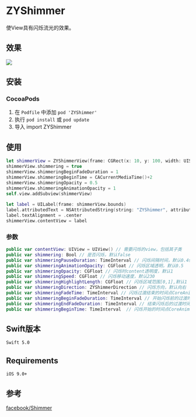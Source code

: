 # ZYShimmer
使View具有闪烁流光的效果。

## 效果
![](https://note.youdao.com/yws/api/personal/file/WEB20b99517dc89b69ba20b44117ee6446a?method=download&shareKey=09988516ae62f1eebaf7ae221f62020a)

## 安装

###  CocoaPods

1. 在 `Podfile` 中添加 `pod 'ZYShimmer'`
2. 执行 `pod install` 或 `pod update`
3. 导入 import ZYShimmer

## 使用
```swift
let shimmerView = ZYShimmerView(frame: CGRect(x: 10, y: 100, width: UIScreen.main.bounds.width-20, height: 100))
shimmerView.shimmering = true
shimmerView.shimmeringBeginFadeDuration = 1
shimmerView.shimmeringBeginTime = CACurrentMediaTime()+2
shimmerView.shimmeringOpacity = 0.5
shimmerView.shimmeringAnimationOpacity = 1
self.view.addSubview(shimmerView)
        
let label = UILabel(frame: shimmerView.bounds)
label.attributedText = NSAttributedString(string: "ZYShimmer", attributes: [NSAttributedStringKey(rawValue: NSAttributedStringKey.font.rawValue) : UIFont.systemFont(ofSize: 50)])
label.textAlignment = .center
shimmerView.contentView = label
```
### 参数
```swift
public var contentView: UIView = UIView() // 需要闪烁的view，包括其子类  
public var shimmering: Bool // 是否闪烁，默认false
public var shimmeringPauseDuration: TimeInterval // 闪烁间隔时间，默认0.4s
public var shimmeringAnimationOpacity: CGFloat // 闪烁区域透明，默认0.5
public var shimmeringOpacity: CGFloat // 闪烁时content透明度，默认1
public var shimmeringSpeed: CGFloat // 闪烁移动速度，默认230
public var shimmeringHighlightLength: CGFloat // 闪烁区域范围[0,1],默认1
public var shimmeringDirection: ZYShimmerDirection // 闪烁方向，默认向右
public var shimmeringFadeTime: TimeInterval // 闪烁过渡结束的时间点CoreAnimation CACurrentMediaTime
public var shimmeringBeginFadeDuration: TimeInterval // 开始闪烁前的过渡时间长度，默认0.1
public var shimmeringEndFadeDuration: TimeInterval // 结束闪烁后的过渡时间长度，默认0.3
public var shimmeringBeginTime: TimeInterval  // 闪烁开始的时间点CoreAnimation CACurrentMediaTime
```

	 
## Swift版本

	Swift 5.0


## Requirements

	iOS 9.0+
	
## 参考

[facebook/Shimmer](https://github.com/facebook/Shimmer)
